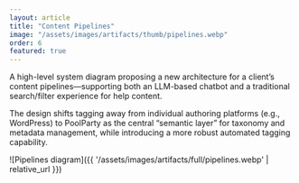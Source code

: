 ```yaml
---
layout: article
title: "Content Pipelines"
image: "/assets/images/artifacts/thumb/pipelines.webp"
order: 6
featured: true
---
```



A high-level system diagram proposing a new architecture for a client’s content pipelines—supporting both an LLM-based chatbot and a traditional search/filter experience for help content.

The design shifts tagging away from individual authoring platforms (e.g., WordPress) to PoolParty as the central “semantic layer” for taxonomy and metadata management, while introducing a more robust automated tagging capability.

![Pipelines diagram]({{ '/assets/images/artifacts/full/pipelines.webp' | relative_url }})